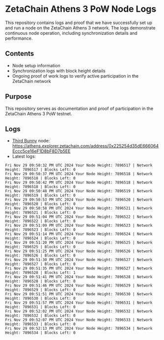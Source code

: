 # ZetaChain Athens 3 PoW Node Logs
This repository contains logs and proof that we have successfully set up and run a node on the ZetaChain Athens 3 network. The logs demonstrate continuous node operation, including synchronization details and performance.

## Contents
- Node setup information
- Synchronization logs with block height details
- Ongoing proof of work logs to verify active participation in the ZetaChain network

## Purpose
This repository serves as documentation and proof of participation in the ZetaChain Athens 3 PoW testnet.

## Logs

- [Third Bunny](https://thirdbunny.xyz/) node: https://athens.explorer.zetachain.com/address/0x225254d35dE666064Eccc5ce16eF1D8bF8D7b5EE
- Latest logs:
```
Fri Nov 29 09:50:32 PM UTC 2024 Your Node Height: 7896517 | Network Height: 7896517 | Blocks Left: 0
Fri Nov 29 09:50:37 PM UTC 2024 Your Node Height: 7896518 | Network Height: 7896518 | Blocks Left: 0
Fri Nov 29 09:50:42 PM UTC 2024 Your Node Height: 7896518 | Network Height: 7896518 | Blocks Left: 0
Fri Nov 29 09:50:48 PM UTC 2024 Your Node Height: 7896519 | Network Height: 7896519 | Blocks Left: 0
Fri Nov 29 09:50:53 PM UTC 2024 Your Node Height: 7896520 | Network Height: 7896520 | Blocks Left: 0
Fri Nov 29 09:50:58 PM UTC 2024 Your Node Height: 7896521 | Network Height: 7896521 | Blocks Left: 0
Fri Nov 29 09:51:04 PM UTC 2024 Your Node Height: 7896522 | Network Height: 7896522 | Blocks Left: 0
Fri Nov 29 09:51:09 PM UTC 2024 Your Node Height: 7896523 | Network Height: 7896523 | Blocks Left: 0
Fri Nov 29 09:51:14 PM UTC 2024 Your Node Height: 7896524 | Network Height: 7896524 | Blocks Left: 0
Fri Nov 29 09:51:20 PM UTC 2024 Your Node Height: 7896525 | Network Height: 7896525 | Blocks Left: 0
Fri Nov 29 09:51:25 PM UTC 2024 Your Node Height: 7896526 | Network Height: 7896526 | Blocks Left: 0
Fri Nov 29 09:51:30 PM UTC 2024 Your Node Height: 7896527 | Network Height: 7896527 | Blocks Left: 0
Fri Nov 29 09:51:35 PM UTC 2024 Your Node Height: 7896527 | Network Height: 7896528 | Blocks Left: 1
Fri Nov 29 09:51:41 PM UTC 2024 Your Node Height: 7896528 | Network Height: 7896528 | Blocks Left: 0
Fri Nov 29 09:51:46 PM UTC 2024 Your Node Height: 7896529 | Network Height: 7896529 | Blocks Left: 0
Fri Nov 29 09:51:51 PM UTC 2024 Your Node Height: 7896530 | Network Height: 7896530 | Blocks Left: 0
Fri Nov 29 09:51:57 PM UTC 2024 Your Node Height: 7896531 | Network Height: 7896531 | Blocks Left: 0
Fri Nov 29 09:52:02 PM UTC 2024 Your Node Height: 7896532 | Network Height: 7896532 | Blocks Left: 0
Fri Nov 29 09:52:07 PM UTC 2024 Your Node Height: 7896533 | Network Height: 7896533 | Blocks Left: 0
Fri Nov 29 09:52:13 PM UTC 2024 Your Node Height: 7896534 | Network Height: 7896534 | Blocks Left: 0
```
